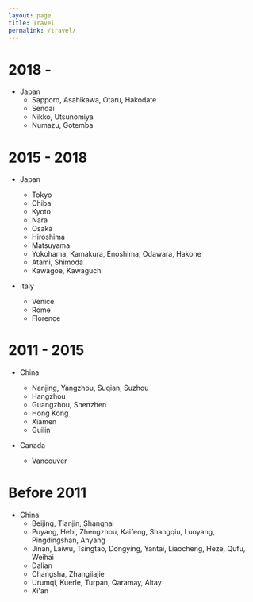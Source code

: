 ```yaml
---
layout: page
title: Travel
permalink: /travel/
---
```

2018 - 
======
* Japan
  * Sapporo, Asahikawa, Otaru, Hakodate
  * Sendai
  * Nikko, Utsunomiya
  * Numazu, Gotemba

2015 - 2018
======
* Japan
  * Tokyo
  * Chiba
  * Kyoto
  * Nara
  * Osaka
  * Hiroshima
  * Matsuyama
  * Yokohama, Kamakura, Enoshima, Odawara, Hakone
  * Atami, Shimoda
  * Kawagoe, Kawaguchi
  
* Italy
  * Venice
  * Rome
  * Florence

2011 - 2015
======
* China
  * Nanjing, Yangzhou, Suqian, Suzhou
  * Hangzhou
  * Guangzhou, Shenzhen
  * Hong Kong
  * Xiamen
  * Guilin
  
* Canada
  * Vancouver
  
Before 2011
======
* China
  * Beijing, Tianjin, Shanghai
  * Puyang, Hebi, Zhengzhou, Kaifeng, Shangqiu, Luoyang, Pingdingshan, Anyang
  * Jinan, Laiwu, Tsingtao, Dongying, Yantai, Liaocheng, Heze, Qufu, Weihai
  * Dalian
  * Changsha, Zhangjiajie
  * Urumqi, Kuerle, Turpan, Qaramay, Altay
  * Xi'an
